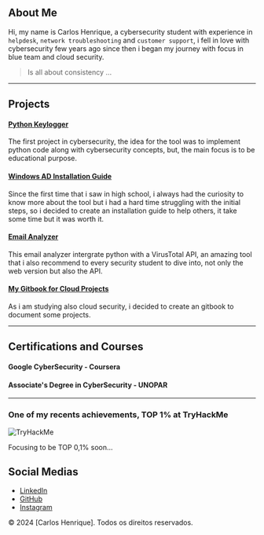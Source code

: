 ## About Me

Hi, my name is Carlos Henrique, a cybersecurity student with experience in `helpdesk`, `network troubleshooting` and `customer support`, i fell in love with cybersecurity few years ago since then i began my journey with focus in blue team and cloud security.

> Is all about consistency ...

* * *


## Projects

#### [Python Keylogger](https://github.com/s3ntinel4/my-first-keylogger)

The first project in cybersecurity, the idea for the tool was to implement python code along with cybersecurity concepts, but, the main focus is to be educational purpose.

#### [Windows AD Installation Guide](https://github.com/s3ntinel4/WindowsADinstall)

Since the first time that i saw in high school, i always had the curiosity to know more about the tool but i had a hard time struggling with the initial steps, so i decided to create an installation guide to help others, it take some time but it was worth it.

#### [Email Analyzer](https://github.com/s3ntinel4/Email-Analyzer)

This email analyzer intergrate python with a VirusTotal API, an amazing tool that i also recommend to every security student to dive into, not only the web version but also the API.

#### [My Gitbook for Cloud Projects](https://s3ntinel-docs.gitbook.io/aws-project)

As i am studying also cloud security, i decided to create an gitbook to document some projects.

* * *

## Certifications and Courses

#### Google CyberSecurity - Coursera

#### Associate's Degree in CyberSecurity - UNOPAR

* * *

### One of my recents achievements, TOP 1% at TryHackMe

![TryHackMe](https://tryhackme-badges.s3.amazonaws.com/bot.hunk.png)

Focusing to be TOP 0,1% soon...

## Social Medias

- [LinkedIn](https://www.linkedin.com/in/carloshenrique-blueteamsecurity/)
- [GitHub](https://github.com/s3ntinel4)
- [Instagram](https://www.instagram.com/s3ntinel.sec)

&copy; 2024 [Carlos Henrique]. Todos os direitos reservados.
